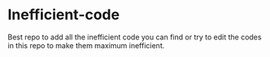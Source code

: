 # Inefficient-code

Best repo to add all the inefficient code you can find or try to edit the codes in this repo to make them maximum inefficient.
